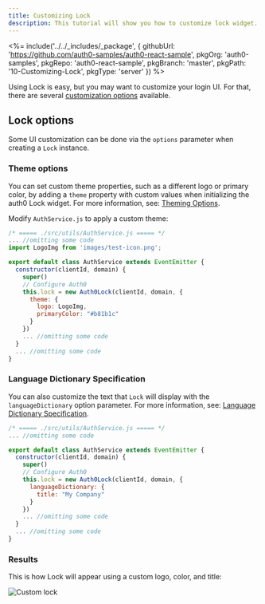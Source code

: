 ```yaml
---
title: Customizing Lock
description: This tutorial will show you how to customize lock widget.
---
```


<%= include('../../_includes/_package', {
  githubUrl: 'https://github.com/auth0-samples/auth0-react-sample',
  pkgOrg: 'auth0-samples',
  pkgRepo: 'auth0-react-sample',
  pkgBranch: 'master',
  pkgPath: '10-Customizing-Lock',
  pkgType: 'server'
}) %>

Using Lock is easy, but you may want to customize your login UI. For that, there are several [customization options](/libraries/lock/v10/customization) available.

## Lock options

Some UI customization can be done via the `options` parameter when creating a `Lock` instance.

### Theme options

You can set custom theme properties, such as a different logo or primary color, by adding a `theme` property with custom values when initializing the auth0 Lock widget. For more information, see: [Theming Options](/libraries/lock/v10/customization#theming-options).

Modify `AuthService.js` to apply a custom theme:

```javascript
/* ===== ./src/utils/AuthService.js ===== */
... //omitting some code
import LogoImg from 'images/test-icon.png';

export default class AuthService extends EventEmitter {
  constructor(clientId, domain) {
    super()
    // Configure Auth0
    this.lock = new Auth0Lock(clientId, domain, {
      theme: {
        logo: LogoImg,
        primaryColor: "#b81b1c"
      }
    })
    ... //omitting some code
  }
  ... //omitting some code
}
```

### Language Dictionary Specification

You can also customize the text that `Lock` will display with the `languageDictionary` option parameter. 
 For more information, see: [Language Dictionary Specification](/libraries/lock/v10/customization#languagedictionary-object-).

```javascript
/* ===== ./src/utils/AuthService.js ===== */
... //omitting some code

export default class AuthService extends EventEmitter {
  constructor(clientId, domain) {
    super()
    // Configure Auth0
    this.lock = new Auth0Lock(clientId, domain, {
      languageDictionary: {
        title: "My Company"
      }
    })
    ... //omitting some code
  }
  ... //omitting some code
}
```

### Results

This is how Lock will appear using a custom logo, color, and title:

![Custom lock](/media/articles/reactjs/widget-custom-logo-color.png)
